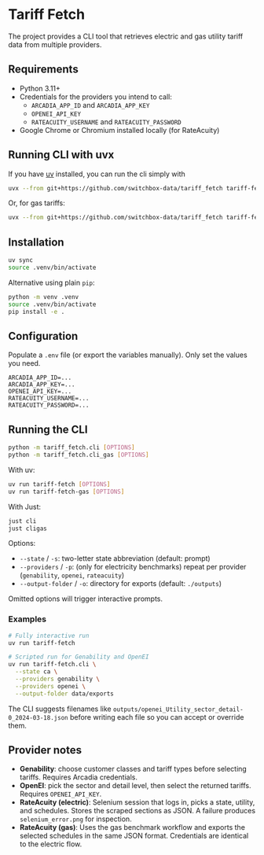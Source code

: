 # Tariff Fetch

The project provides a CLI tool that retrieves electric and gas utility tariff data from multiple providers.

## Requirements
- Python 3.11+
- Credentials for the providers you intend to call:
  - `ARCADIA_APP_ID` and `ARCADIA_APP_KEY`
  - `OPENEI_API_KEY`
  - `RATEACUITY_USERNAME` and `RATEACUITY_PASSWORD`
- Google Chrome or Chromium installed locally (for RateAcuity)

## Running CLI with uvx

If you have [uv](https://github.com/astral-sh/uv/releases) installed, you can run the cli simply with

```bash
uvx --from git+https://github.com/switchbox-data/tariff_fetch tariff-fetch
```

Or, for gas tariffs:

```bash
uvx --from git+https://github.com/switchbox-data/tariff_fetch tariff-fetch-gas
```

## Installation

```bash
uv sync
source .venv/bin/activate
```

Alternative using plain `pip`:

```bash
python -m venv .venv
source .venv/bin/activate
pip install -e .
```

## Configuration

Populate a `.env` file (or export the variables manually). Only set the values you need.

```
ARCADIA_APP_ID=...
ARCADIA_APP_KEY=...
OPENEI_API_KEY=...
RATEACUITY_USERNAME=...
RATEACUITY_PASSWORD=...
```

## Running the CLI

```bash
python -m tariff_fetch.cli [OPTIONS]
python -m tariff_fetch.cli_gas [OPTIONS]
```

With uv:

```bash
uv run tariff-fetch [OPTIONS]
uv run tariff-fetch-gas [OPTIONS]
```

With Just:

```bash
just cli
just cligas
```

Options:
- `--state` / `-s`: two-letter state abbreviation (default: prompt)
- `--providers` / `-p`: (only for electricity benchmarks) repeat per provider (`genability`, `openei`, `rateacuity`)
- `--output-folder` / `-o`: directory for exports (default: `./outputs`)

Omitted options will trigger interactive prompts.

### Examples

```bash
# Fully interactive run
uv run tariff-fetch

# Scripted run for Genability and OpenEI
uv run tariff-fetch.cli \
  --state ca \
  --providers genability \
  --providers openei \
  --output-folder data/exports
```

The CLI suggests filenames like `outputs/openei_Utility_sector_detail-0_2024-03-18.json` before writing each file so you
can accept or override them.

## Provider notes
- **Genability**: choose customer classes and tariff types before selecting tariffs. Requires Arcadia credentials.
- **OpenEI**: pick the sector and detail level, then select the returned tariffs. Requires `OPENEI_API_KEY`.
- **RateAcuity (electric)**: Selenium session that logs in, picks a state, utility, and schedules. Stores the scraped sections as
  JSON. A failure produces `selenium_error.png` for inspection.
- **RateAcuity (gas)**: Uses the gas benchmark workflow and exports the selected schedules in the same JSON format. Credentials are identical to the electric flow.

